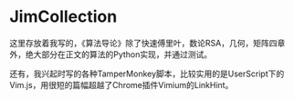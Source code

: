 # JimCollection
这里存放着我写的，《算法导论》除了快速傅里叶，数论RSA，几何，矩阵四章外，绝大部分在正文的算法的Python实现，并通过测试。

还有，我兴起时写的各种TamperMonkey脚本，比较实用的是UserScript下的Vim.js，用很短的篇幅超越了Chrome插件Vimium的LinkHint。
